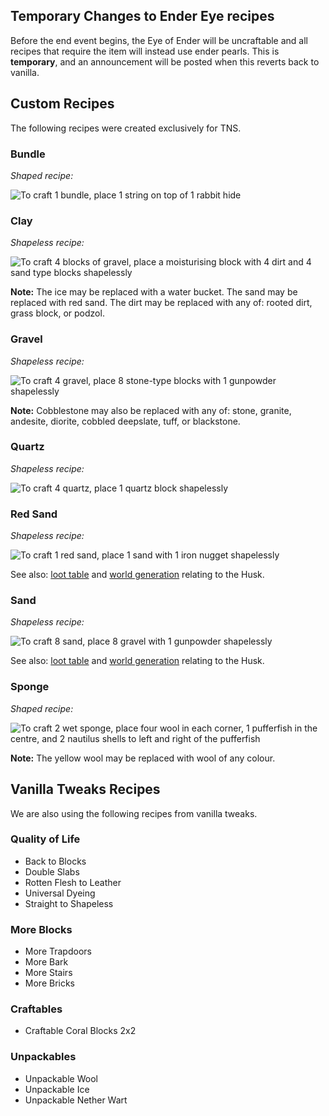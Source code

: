 ## Temporary Changes to Ender Eye recipes

Before the end event begins, the Eye of Ender will be uncraftable and all recipes that require the item will instead use ender pearls. This is **temporary**, and an announcement will be posted when this reverts back to vanilla. 

## Custom Recipes
The following recipes were created exclusively for TNS.

### Bundle

_Shaped recipe:_

![To craft 1 bundle, place 1 string on top of 1 rabbit hide](https://i.gyazo.com/d246945783312188e46fc46748a1f283.png)
### Clay
_Shapeless recipe:_

![To craft 4 blocks of gravel, place a moisturising block with 4 dirt and 4 sand type blocks shapelessly](https://i.gyazo.com/908c7785638da181474fb778b4ab515b.png)

**Note:** The ice may be replaced with a water bucket. The sand may be replaced with red sand. The dirt may be replaced with any of: rooted dirt, grass block, or podzol.

### Gravel

_Shapeless recipe:_

![To craft 4 gravel, place 8 stone-type blocks with 1 gunpowder shapelessly](https://i.gyazo.com/e2222a959da5d9f63557b0b5c8754447.png)

**Note:** Cobblestone may also be replaced with any of: stone, granite, andesite, diorite, cobbled deepslate, tuff, or blackstone.

### Quartz

_Shapeless recipe:_

![To craft 4 quartz, place 1 quartz block shapelessly](https://i.gyazo.com/61b4fc83c205b511d0c86347f1c62e31.png)

### Red Sand

_Shapeless recipe:_

![To craft 1 red sand, place 1 sand with 1 iron nugget shapelessly](https://i.gyazo.com/cbde3d5b15d0dcf7f57a7f8b87afa335.png)

See also: [loot table](https://github.com/TheDeathlyCow/tns7/wiki/Loot-Tables) and [world generation]() relating to the Husk.

### Sand

_Shapeless recipe:_

![To craft 8 sand, place 8 gravel with 1 gunpowder shapelessly](https://i.gyazo.com/affa42cf41fda08557be3cb2d14a50c4.png)

See also: [loot table](https://github.com/TheDeathlyCow/tns7/wiki/Loot-Tables) and [world generation]() relating to the Husk.


### Sponge

_Shaped recipe:_

![To craft 2 wet sponge, place four wool in each corner, 1 pufferfish in the centre, and 2 nautilus shells to left and right of the pufferfish](https://i.gyazo.com/9bb42e1728f4bcd04246f8476430d412.png)

**Note:** The yellow wool may be replaced with wool of any colour.

## Vanilla Tweaks Recipes

We are also using the following recipes from vanilla tweaks.

### Quality of Life
* Back to Blocks
* Double Slabs
* Rotten Flesh to Leather
* Universal Dyeing
* Straight to Shapeless

### More Blocks
* More Trapdoors
* More Bark
* More Stairs
* More Bricks

### Craftables
* Craftable Coral Blocks 2x2

### Unpackables
* Unpackable Wool
* Unpackable Ice
* Unpackable Nether Wart
